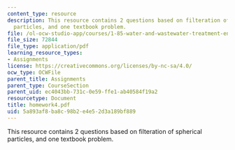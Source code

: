 ```yaml
---
content_type: resource
description: This resource contains 2 questions based on filteration of spherical
  particles, and one textbook problem.
file: /ol-ocw-studio-app/courses/1-85-water-and-wastewater-treatment-engineering-spring-2006/5a893af8ba8c98b2e4e52d3a189bf889_homework4.pdf
file_size: 72844
file_type: application/pdf
learning_resource_types:
- Assignments
license: https://creativecommons.org/licenses/by-nc-sa/4.0/
ocw_type: OCWFile
parent_title: Assignments
parent_type: CourseSection
parent_uid: ec4043bb-731c-0e59-ffe1-ab40584f19a2
resourcetype: Document
title: homework4.pdf
uid: 5a893af8-ba8c-98b2-e4e5-2d3a189bf889
---
```

This resource contains 2 questions based on filteration of spherical particles, and one textbook problem.